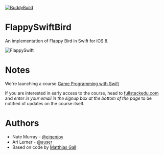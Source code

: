 [![BuddyBuild](https://dashboard.buddybuild.com/api/statusImage?appID=55dd277abbda430100397040&branch=master&build=latest)](https://dashboard.buddybuild.com/apps/55dd277abbda430100397040/build/latest)

# FlappySwiftBird

An implementation of Flappy Bird in Swift for iOS 8.

![FlappySwift](http://i.imgur.com/1NLoToU.gif)

# Notes

We're launching a course [Game Programming with Swift](https://fullstackedu.com)

If you are interested in early access to the course, head to [fullstackedu.com](https://www.fullstackedu.com) and _enter in your email in the signup box at the bottom of the page_ to be notified of updates on the course itself.

# Authors

- Nate Murray - [@eigenjoy](https://twitter.com/eigenjoy)
- Ari Lerner - [@auser](https://twitter.com/auser)
- Based on code by [Matthias Gall](http://digitalbreed.com/2014/how-to-build-a-game-like-flappy-bird-with-xcode-and-sprite-kit)

